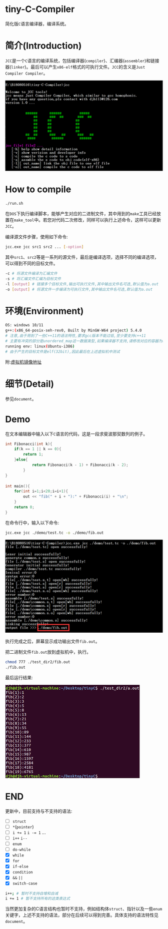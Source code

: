 # tiny-C-Compiler
简化版`C`语言编译器，编译系统。

# 简介(Introduction)

`JCC`是一个`C`语言的编译系统，包括编译器(`compiler`)、汇编器(`assembler`)和链接器(`linker`)。最后可以产生`x86-elf`格式的可执行文件。`JCC`的含义是`Just Compiler Compiler`。

<img src="document/src/demo.png" alt="demo" style="zoom:67%;" />

# How to compile

```bash
./run.sh
```

在`DOS`下执行编译脚本，能够产生对应的二进制文件，其中用到的`make`工具已经放置在`make_tool`中。若您对代码二次修改，同样可以执行上述命令，这样可以更新`JCC`。

编译源文件步骤，使用如下命令:

```bash
jcc.exe jcc src1 src2 ... [-option]
```

其中`src1`、`src2`等是一系列的源文件，最后是编译选项，选择不同的编译选项，可以得到不同的目标文件。

```bash
-c # 将源文件编译为汇编文件
-s # 将汇编文件汇编为目标文件
-l [output] # 链接多个目标文件,输出可执行文件,其中输出文件名可选,默认值为a.out
-o [output] # 将源文件一步编译为可执行文件,其中输出文件名可选,默认值为a.out
```

# 环境(Environment)

```bash
OS: windows 10/11
g++:(x86_64-posix-seh-rev0, Built by MinGW-W64 project) 5.4.0
# 注意,由于用到了一些C++11的语法特性,要求gcc版本不能过低,至少要支持c++11
# 主要有冲突的部分是unordered_map这一数据类型,如果编译器不支持,请修改对应的容器为hash_map
running env: linux(Ubuntu-i386)
# 由于产生的目标文件是elf(32bit),因此最后在上述虚拟机中测试
```

附:[虚拟机镜像地址](http://releases.ubuntu.com/16.04/)

# 细节(Detail)

参见`document`。

# Demo

在文本编辑器中输入以下`C`语言的代码，这是一段求斐波那契数列的例子。

```c
int Fibonacci(int k){
	if(k == 1 || k == 0){
		return 1;
	}else{
			return Fibonacci(k - 1) + Fibonacci(k - 2);
		}
}

int main(){
	for(int i=1;i<20;i=i+1){
		out << "fib(" + i + "):" + Fibonacci(i) + "\n";
	}
	return 0;
}
```

在命令行中，输入以下命令:

```bash
jcc.exe jcc ./demo/test.tc -o ./demo/fib.out
```

<img src="document/src/demo1.png" alt="demo1" style="zoom:67%;" />

执行完成之后，屏幕显示成功输出文件`fib.out`。

把二进制文件`fib.out`放到虚拟机中，执行。

```bash
chmod 777 ./test_dir2/fib.out
./fib.out
```

最后运行结果:

<img src="document/src/demo2.png" alt="demo2" style="zoom:67%;" />

# END

更新中，目前支持与不支持的语法:

- [ ] `struct`
- [ ] `*`(`pointer`)
- [ ] `i += 1` `i -= 1` ...
- [ ] `i++` `i--`
- [ ] `enum`
- [ ] `do-while`
- [x] `while`
- [x] `for`
- [x] `if-else`
- [x] `condition`
- [x] `&&` `||`
- [x] `switch-case`

```bash
i++; # 暂时不支持自增和自减
i += 1 # 暂不支持所有的这类表达式
```

当然更加复杂的C语言结构也暂时不支持，例如结构体`struct`、指针以及一些`enum`关键字，上述不支持的语法，部分在后续可以得到完善。具体支持的语法特性见`document`。
